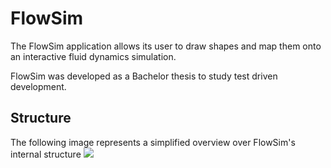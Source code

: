 # FlowSim

The FlowSim application allows its user to draw shapes and map them onto an interactive fluid dynamics simulation.

FlowSim was developed as a Bachelor thesis to study test driven development.



## Structure

The following image represents a simplified overview over FlowSim's internal structure
![][overview]

[overview]: https://github.com/SvenMarcus/FlowSim/blob/master/overview.png











